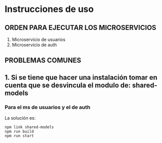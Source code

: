 # Instrucciones de uso

## ORDEN PARA EJECUTAR LOS MICROSERVICIOS
1. Microservicio de usuarios
2. Microservicio de auth



## PROBLEMAS COMUNES
## 1. Si se tiene que hacer una instalación tomar en cuenta que se desvincula el modulo de: shared-models
### Para el ms de usuarios y el de auth
La solución es: 
```
npm link shared-models
npm run build
npm run start
```

